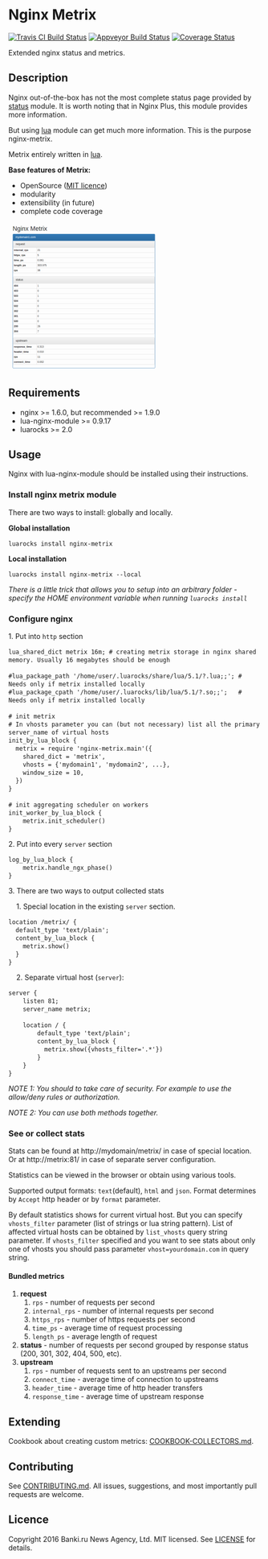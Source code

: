 Nginx Metrix
============
[![Travis CI Build Status](https://travis-ci.org/bankiru/nginx-metrix.svg?branch=1.0-dev)](https://travis-ci.org/bankiru/nginx-metrix)
[![Appveyor Build Status](https://ci.appveyor.com/api/projects/status/s3hy8fq32869o375/branch/1.0-dev?svg=true)](https://ci.appveyor.com/project/ekho/nginx-metrix/branch/1.0-dev)
[![Coverage Status](https://coveralls.io/repos/github/bankiru/nginx-metrix/badge.svg?branch=1.0-dev)](https://coveralls.io/github/bankiru/nginx-metrix?branch=1.0-dev)

Extended nginx status and metrics.

Description
-----------

Nginx out-of-the-box has not the most complete status page provided by [status](http://nginx.org/ru/docs/http/ngx_http_status_module.html) module.
It is worth noting that in Nginx Plus, this module provides more information.

But using [lua](https://github.com/openresty/lua-nginx-module) module can get much more information. This is the purpose nginx-metrix.

Metrix entirely written in [lua](https://www.lua.org/).

**Base features of Metrix:**
* OpenSource ([MIT licence](/LICENCE))
* modularity
* extensibility (in future)
* complete code coverage

[![Screenshot](/doc/screenshot_preview.png)](/doc/screenshot.png)

Requirements
------------

* nginx >= 1.6.0, but recommended >= 1.9.0
* lua-nginx-module >= 0.9.17
* luarocks >= 2.0

Usage
-----

Nginx with lua-nginx-module should be installed using their instructions.

### Install nginx metrix module
There are two ways to install: globally and locally.

**Global installation**
```
luarocks install nginx-metrix
```

**Local installation**
```
luarocks install nginx-metrix --local
```

*There is a little trick that allows you to setup into an arbitrary folder - specify the HOME environment variable when running `luarocks install`*

### Configure nginx

1\. Put into `http` section

```
lua_shared_dict metrix 16m; # creating metrix storage in nginx shared memory. Usually 16 megabytes should be enough

#lua_package_path '/home/user/.luarocks/share/lua/5.1/?.lua;;'; # Needs only if metrix installed locally
#lua_package_cpath '/home/user/.luarocks/lib/lua/5.1/?.so;;';   # Needs only if metrix installed locally

# init metrix
# In vhosts parameter you can (but not necessary) list all the primary server_name of virtual hosts
init_by_lua_block {
  metrix = require 'nginx-metrix.main'({
    shared_dict = 'metrix',
    vhosts = {'mydomain1', 'mydomain2', ...},
    window_size = 10,
  })
}

# init aggregating scheduler on workers
init_worker_by_lua_block {
    metrix.init_scheduler()
}
```

2\. Put into every `server` section

```
log_by_lua_block {
    metrix.handle_ngx_phase()
}
```

3\. There are two ways to output collected stats

&nbsp;&nbsp;&nbsp;&nbsp;1\. Special location in the existing `server` section.
```
location /metrix/ {
  default_type 'text/plain';
  content_by_lua_block {
    metrix.show()
  }
}

```
&nbsp;&nbsp;&nbsp;&nbsp;2\. Separate virtual host (`server`):

```
server {
    listen 81;
    server_name metrix;

    location / {
        default_type 'text/plain';
        content_by_lua_block {
          metrix.show({vhosts_filter='.*'})
        }
    }
}
```

*NOTE 1: You should to take care of security. For example to use the allow/deny rules or authorization.*

*NOTE 2: You can use both methods together.*

### See or collect stats

Stats can be found at http://mydomain/metrix/ in case of special location. Or at http://metrix:81/ in case of separate server configuration.

Statistics can be viewed in the browser or obtain using various tools.

Supported output formats: `text`(default), `html` and `json`. Format determines by `Accept` http header or by `format` parameter.

By default statistics shows for current virtual host. But you can specify `vhosts_filter` parameter (list of strings or lua string pattern).
List of affected virtual hosts can be obtained by `list_vhosts` query string parameter.
If `vhosts_filter` specified and you want to see stats about only one of vhosts you should pass parameter `vhost=yourdomain.com` in query string.

#### Bundled metrics

1. **request**
    1. `rps` - number of requests per second
    1. `internal_rps` - number of internal requests per second
    1. `https_rps` - number of https requests per second
    1. `time_ps` - average time of request processing
    1. `length_ps` - average length of request
1. **status** - number of requests per second grouped by response status (200, 301, 302, 404, 500, etc).
1. **upstream**
    1. `rps` - number of requests sent to an upstreams per second
    1. `connect_time` - average time of connection to upstreams
    1. `header_time` - average time of http header transfers
    1. `response_time` - average time of upstream response

Extending
---------

Cookbook about creating custom metrics: [COOKBOOK-COLLECTORS.md](/doc/COOKBOOK-COLLECTORS.md).

Contributing
------------

See [CONTRIBUTING.md](/CONTRIBUTING.md). All issues, suggestions, and most importantly pull requests are welcome.

Licence
-------

Copyright 2016 Banki.ru News Agency, Ltd. MIT licensed. See [LICENSE](/LICENSE) for details.
